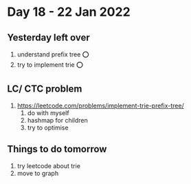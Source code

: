 # Day 18 - 22 Jan 2022

## Yesterday left over
1. understand prefix tree ⭕
2. try to implement trie ⭕


## LC/ CTC problem 
1. https://leetcode.com/problems/implement-trie-prefix-tree/
   1. do with myself
   2. hashmap for children
   3. try to optimise

## Things to do tomorrow
1. try leetcode about trie
2. move to graph
